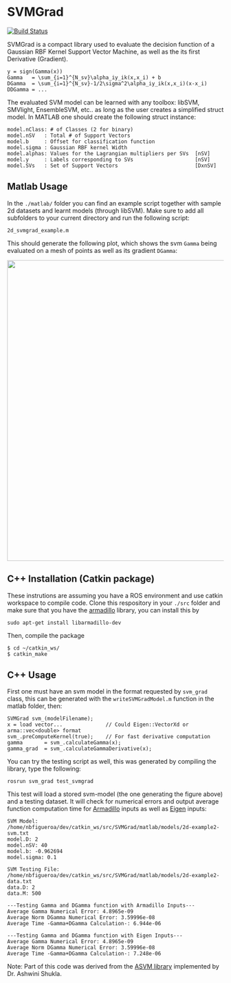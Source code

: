 # SVMGrad
[![Build Status](https://travis-ci.org/nbfigueroa/SVMGrad.svg?branch=master)](https://travis-ci.org/nbfigueroa/SVMGrad)

SVMGrad is a compact library used to evaluate the decision function of a
Gaussian RBF Kernel Support Vector Machine, as well as the its first Derivative (Gradient). 

```
y = sign(Gamma(x))
Gamma   = \sum_{i=1}^{N_sv}\alpha_iy_ik(x,x_i) + b 
DGamma  = \sum_{i=1}^{N_sv}-1/2\sigma^2\alpha_iy_ik(x,x_i)(x-x_i)
DDGamma = ...
```
The evaluated SVM model can be learned with any toolbox: libSVM, SMVlight, EnsembleSVM, etc.. as long as the user creates a 
simplified struct model. In MATLAB one should create the following struct instance:
```
model.nClass: # of Classes (2 for binary)
model.nSV   : Total # of Support Vectors
model.b     : Offset for classification function
model.sigma : Gaussian RBF kernel Width
model.alphas: Values for the Lagrangian multipliers per SVs  [nSV]
model.y     : Labels corresponding to SVs                    [nSV]
model.SVs   : Set of Support Vectors                         [DxnSV]
```

## Matlab Usage
In the ```./matlab/``` folder you can find an example script together with sample 2d datasets and learnt models (through libSVM). Make sure to add all subfolders to your current directory and run the following script:
```
2d_svmgrad_example.m
```
This should generate the following plot, which shows the svm ```Gamma``` being evaluated on a mesh of points as well as its gradient ```DGamma```:

<p align="center">
<img src="https://github.com/nbfigueroa/SVMGrad/blob/master/img/2d-gamma.png" width="700">
</p>

## C++ Installation (Catkin package)
These instrutions are assuming you have a ROS environment and use catkin workspace to compile code. 
Clone this respository in your ```./src``` folder and make sure that you have the [armadillo](http://arma.sourceforge.net/) library, you can install this by 
```
sudo apt-get install libarmadillo-dev
```
Then, compile the package
```
$ cd ~/catkin_ws/
$ catkin_make
```

## C++ Usage
First one must have an svm model in the format requested by ```svm_grad``` class, this can be generated with the ```writeSVMGradModel.m``` function in the matlab folder, then:
```
SVMGrad svm_(modelFilename);
x = load vector...              // Could Eigen::VectorXd or arma::vec<double> format
svm_.preComputeKernel(true);    // For fast derivative computation
gamma       = svm_.calculateGamma(x);
gamma_grad  = svm_.calculateGammaDerivative(x);
```
You can try the testing script as well, this was generated by compiling the library,  type the following:
```
rosrun svm_grad test_svmgrad
```
This test will load a stored svm-model (the one generating the figure above) and a testing dataset. It will check for numerical errors and output average function computation time for [Armadillo](http://arma.sourceforge.net/) inputs as well as [Eigen](http://eigen.tuxfamily.org/index.php?title=Main_Page) inputs:
```
SVM Model: /home/nbfigueroa/dev/catkin_ws/src/SVMGrad/matlab/models/2d-example2-svm.txt
model.D: 2
model.nSV: 40
model.b: -0.962694
model.sigma: 0.1

SVM Testing File: /home/nbfigueroa/dev/catkin_ws/src/SVMGrad/matlab/models/2d-example2-data.txt
data.D: 2
data.M: 500

---Testing Gamma and DGamma function with Armadillo Inputs---
Average Gamma Numerical Error: 4.8965e-09
Average Norm DGamma Numerical Error: 3.59996e-08
Average Time -Gamma+DGamma Calculation-: 6.944e-06

---Testing Gamma and DGamma function with Eigen Inputs---
Average Gamma Numerical Error: 4.8965e-09
Average Norm DGamma Numerical Error: 3.59996e-08
Average Time -Gamma+DGamma Calculation-: 7.248e-06

```




Note: Part of this code was derived from the [ASVM library](https://github.com/epfl-lasa/A-SVM) implemented by Dr. Ashwini Shukla.
